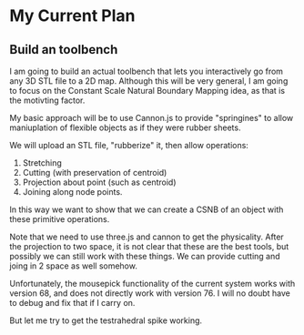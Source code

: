 # My Current Plan

## Build an toolbench

I am going to build an actual toolbench that lets you interactively go from any 3D STL file to a 2D map.
Although this will be very general, I am going to focus on the Constant Scale Natural Boundary Mapping
idea, as that is the motivting factor.

My basic approach will be to use Cannon.js to provide "springines" to allow maniuplation of flexible objects
as if they were rubber sheets.

We will upload an STL file, "rubberize" it, then allow operations:

1) Stretching
2) Cutting (with preservation of centroid)
3) Projection about point (such as centroid)
3) Joining along node points.

In this way we want to show that we can create a CSNB of an object with these primitive operations.

Note that we need to use three.js and cannon to get the physicality.  After the projection to two space, it is not
clear that these are the best tools, but possibly we can still work with these things.  We can provide
cutting and joing in 2 space as well somehow.

Unfortunately, the mousepick functionality of the current system works with version 68, and does not directly work
with version 76.  I will no doubt have to debug and fix that if I carry on.

But let me try to get the testrahedral spike working.